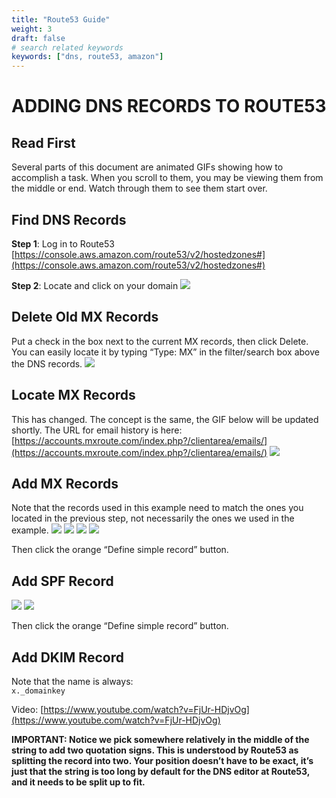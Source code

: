 ```yaml
---
title: "Route53 Guide"
weight: 3
draft: false
# search related keywords
keywords: ["dns, route53, amazon"]
---
```


# ADDING DNS RECORDS TO ROUTE53

## Read First
Several parts of this document are animated GIFs showing how to accomplish a task. When you scroll to them, you may be viewing them from the middle or end. Watch through them to see them start over.

## Find DNS Records
**Step 1**: Log in to Route53  
[https://console.aws.amazon.com/route53/v2/hostedzones#](https://console.aws.amazon.com/route53/v2/hostedzones#)

**Step 2**: Locate and click on your domain
![](https://mxrouteprod.b-cdn.net/wp-content/uploads/2020/08/image1-1024x464.png)

## Delete Old MX Records
Put a check in the box next to the current MX records, then click Delete. You can easily locate it by typing “Type: MX” in the filter/search box above the DNS records.
![](https://mxrouteprod.b-cdn.net/wp-content/uploads/2020/08/CleanShot-2020-08-17-at-01.25.30@2x-980x340.png)

## Locate MX Records
This has changed. The concept is the same, the GIF below will be updated shortly. The URL for email history is here: [https://accounts.mxroute.com/index.php?/clientarea/emails/](https://accounts.mxroute.com/index.php?/clientarea/emails/)
![](https://mxrouteprod.b-cdn.net/wp-content/uploads/2020/08/locatemxrecords.gif)

## Add MX Records
Note that the records used in this example need to match the ones you located in the previous step, not necessarily the ones we used in the example.
![](https://mxrouteprod.b-cdn.net/wp-content/uploads/2020/08/image2-1024x281.png)
![](https://mxrouteprod.b-cdn.net/wp-content/uploads/2020/08/image3-980x735.png)
![](https://mxrouteprod.b-cdn.net/wp-content/uploads/2020/08/image5-980x357.png)
![](https://mxrouteprod.b-cdn.net/wp-content/uploads/2020/08/image6-1024x979.png)

Then click the orange “Define simple record” button.

## Add SPF Record
![](https://mxrouteprod.b-cdn.net/wp-content/uploads/2020/08/image7-980x276.png)
![](https://mxrouteprod.b-cdn.net/wp-content/uploads/2020/08/image8-1024x1002.png)

Then click the orange “Define simple record” button.

## Add DKIM Record
Note that the name is always:  
`x._domainkey`

Video: [https://www.youtube.com/watch?v=FjUr-HDjvOg](https://www.youtube.com/watch?v=FjUr-HDjvOg)

**IMPORTANT: Notice we pick somewhere relatively in the middle of the string to add two quotation signs. This is understood by Route53 as splitting the record into two. Your position doesn’t have to be exact, it’s just that the string is too long by default for the DNS editor at Route53, and it needs to be split up to fit.**

